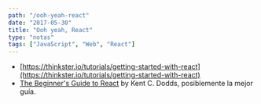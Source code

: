 ```yaml
---
path: "/ooh-yeah-react"
date: "2017-05-30"
title: "Ooh yeah, React"
type: "notas"
tags: ["JavaScript", "Web", "React"]
---
```


- [https://thinkster.io/tutorials/getting-started-with-react](https://thinkster.io/tutorials/getting-started-with-react)
- [The Beginner's Guide to React](https://egghead.io/courses/the-beginner-s-guide-to-react) by Kent C. Dodds, posiblemente la mejor gu&iacute;a.
